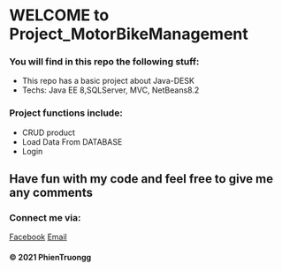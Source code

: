 # WELCOME to Project_MotorBikeManagement

### You will find in this repo the following stuff: 
* This repo has a basic project about Java-DESK
* Techs: Java EE 8,SQLServer, MVC, NetBeans8.2

### Project functions include:
- CRUD product
- Load Data From DATABASE
- Login

## Have fun with my code and feel free to give me any comments

### Connect me via:
[Facebook](https://www.facebook.com/phien.truong.20)
[Email](phientruong20@gmail.com)


####  © 2021 PhienTruongg
